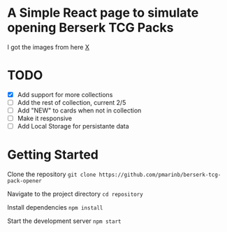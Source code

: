 # A Simple React page to simulate opening Berserk TCG Packs 
I got the images from here [X](https://web.archive.org/web/20220510105443/http://berserk-tcg.net/) 
# TODO
- [x] Add support for more collections
- [ ] Add the rest of collection, current 2/5
- [ ] Add "NEW" to cards when not in collection
- [ ] Make it responsive
- [ ] Add Local Storage for persistante data

# Getting Started 
Clone the repository
`git clone https://github.com/pmarinb/berserk-tcg-pack-opener`

Navigate to the project directory
`cd repository`

Install dependencies
`npm install`


Start the development server
`npm start`

